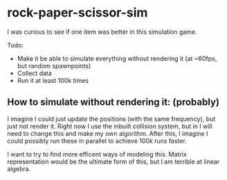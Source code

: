 # rock-paper-scissor-sim
I was curious to see if one item was better in this simulation game. 

Todo: 
- Make it be able to simulate everything without rendering it (at ~60fps, but random spawnpoints)
- Collect data 
- Run it at least 100k times

## How to simulate without rendering it: (probably)
I imagine I could just update the positions (with the same frequency), but just not render it. Right now I use the inbuilt collision system, but in I will need to change this and make my own algorithm. After this, I imagine I could possibly run these in parallel to achieve 100k runs faster.  

I want to try to find more efficent ways of modeling this. Matrix representation would be the ultimate form of this, but I am terrible at linear algebra. 